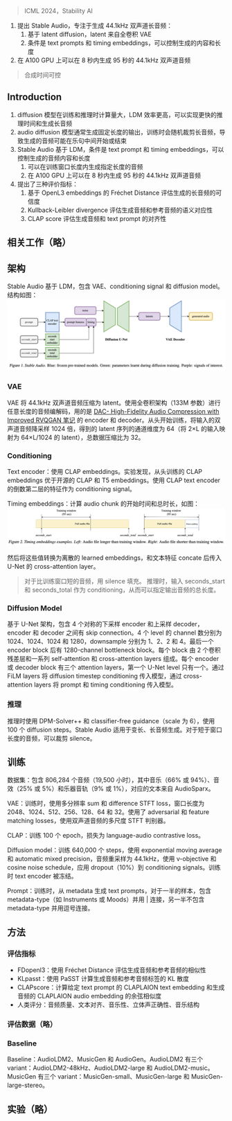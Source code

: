 > ICML 2024，Stability AI

1. 提出 Stable Audio，专注于生成 44.1kHz 双声道长音频：
    1. 基于 latent diffusion，latent 来自全卷积 VAE
    2. 条件是 text prompts 和 timing embeddings，可以控制生成的内容和长度
2. 在 A100 GPU 上可以在 8 秒内生成 95 秒的 44.1kHz 双声道音频

> 合成时间可控

## Introduction

1. diffusion 模型在训练和推理时计算量大，LDM 效率更高，可以实现更快的推理时间和生成长音频
2. audio diffusion 模型通常生成固定长度的输出，训练时会随机裁剪长音频，导致生成的音频可能在乐句中间开始或结束
3. Stable Audio 基于 LDM，条件是 text prompt 和 timing embeddings，可以控制生成的音频内容和长度
    1. 可以在训练窗口长度内生成指定长度的音频
    2. 在 A100 GPU 上可以在 8 秒内生成 95 秒的 44.1kHz 双声道音频
4. 提出了三种评价指标：
    1. 基于 OpenL3 embeddings 的 Fréchet Distance 评估生成的长音频的可信度
    2. Kullback-Leibler divergence 评估生成音频和参考音频的语义对应性
    3. CLAP score 评估生成音频和 text prompt 的对齐性

## 相关工作（略）

## 架构

Stable Audio 基于 LDM，包含 VAE、conditioning signal 和 diffusion model。结构如图：
![](image/Pasted%20image%2020241230103854.png)

### VAE

VAE 将 44.1kHz 双声道音频压缩为 latent。使用全卷积架构（133M 参数）进行任意长度的音频编解码，用的是 [DAC- High-Fidelity Audio Compression with Improved RVQGAN 笔记](DAC-%20High-Fidelity%20Audio%20Compression%20with%20Improved%20RVQGAN%20笔记.md) 的 encoder 和 decoder。从头开始训练，将输入的双声道音频降采样 1024 倍，得到的 latent 序列的通道维度为 64（将 2×L 的输入映射为 64×L/1024 的 latent），总数据压缩比为 32。

### Conditioning

Text encoder：使用 CLAP embeddings。实验发现，从头训练的 CLAP embeddings 优于开源的 CLAP 和 T5 embeddings。使用 CLAP text encoder 的倒数第二层的特征作为 conditioning signal。

Timing embeddings：计算 audio chunk 的开始时间和总时长，如图：
![](image/Pasted%20image%2020241230104408.png)

然后将这些值转换为离散的 learned embeddings，和文本特征 concate 后传入 U-Net 的 cross-attention layer。
> 对于比训练窗口短的音频，用 silence 填充。
推理时，输入 seconds_start 和 seconds_total 作为 conditioning，从而可以指定输出音频的总长度。

### Diffusion Model

基于 U-Net 架构，包含 4 个对称的下采样 encoder 和上采样 decoder，encoder 和 decoder 之间有 skip connection。4 个 level 的 channel 数分别为 1024、1024、1024 和 1280，downsample 分别为 1、2、2 和 4。最后一个 encoder block 后有 1280-channel bottleneck block。每个 block 由 2 个卷积残差层和一系列 self-attention 和 cross-attention layers 组成。每个 encoder 或 decoder block 有三个 attention layers，第一个 U-Net level 只有一个。通过 FiLM layers 将 diffusion timestep conditioning 传入模型，通过 cross-attention layers 将 prompt 和 timing conditioning 传入模型。

### 推理

推理时使用 DPM-Solver++ 和 classifier-free guidance（scale 为 6），使用 100 个 diffusion steps。Stable Audio 适用于变长、长音频生成。对于短于窗口长度的音频，可以裁剪 silence。

## 训练

数据集：包含 806,284 个音频（19,500 小时），其中音乐（66% 或 94%）、音效（25% 或 5%）和乐器音轨（9% 或 1%），对应的文本来自 AudioSparx。

VAE：训练时，使用多分辨率 sum 和 difference STFT loss，窗口长度为 2048、1024、512、256、128、64 和 32。使用了 adversarial 和 feature matching losses，使用双声道音频的多尺度 STFT 判别器。

CLAP：训练 100 个 epoch，损失为 language-audio contrastive loss。

Diffusion model：训练 640,000 个 steps，使用 exponential moving average 和 automatic mixed precision，音频重采样为 44.1kHz，使用 v-objective 和 cosine noise schedule，应用 dropout（10%）到 conditioning signals。训练时 text encoder 被冻结。

Prompt：训练时，从 metadata 生成 text prompts，对于一半的样本，包含 metadata-type（如 Instruments 或 Moods）并用 | 连接，另一半不包含 metadata-type 并用逗号连接。

## 方法

### 评估指标

+ FDopenl3：使用 Fréchet Distance 评估生成音频和参考音频的相似性
+ KLpasst：使用 PaSST 计算生成音频和参考音频标签的 KL 散度
+ CLAPscore：计算给定 text prompt 的 CLAPLAION text embedding 和生成音频的 CLAPLAION audio embedding 的余弦相似度
+ 人类评分：音频质量、文本对齐、音乐性、立体声正确性、音乐结构

### 评估数据（略）

### Baseline

Baseline：AudioLDM2、MusicGen 和 AudioGen。AudioLDM2 有三个 variant：AudioLDM2-48kHz、AudioLDM2-large 和 AudioLDM2-music。MusicGen 有三个 variant：MusicGen-small、MusicGen-large 和 MusicGen-large-stereo。

## 实验（略）
